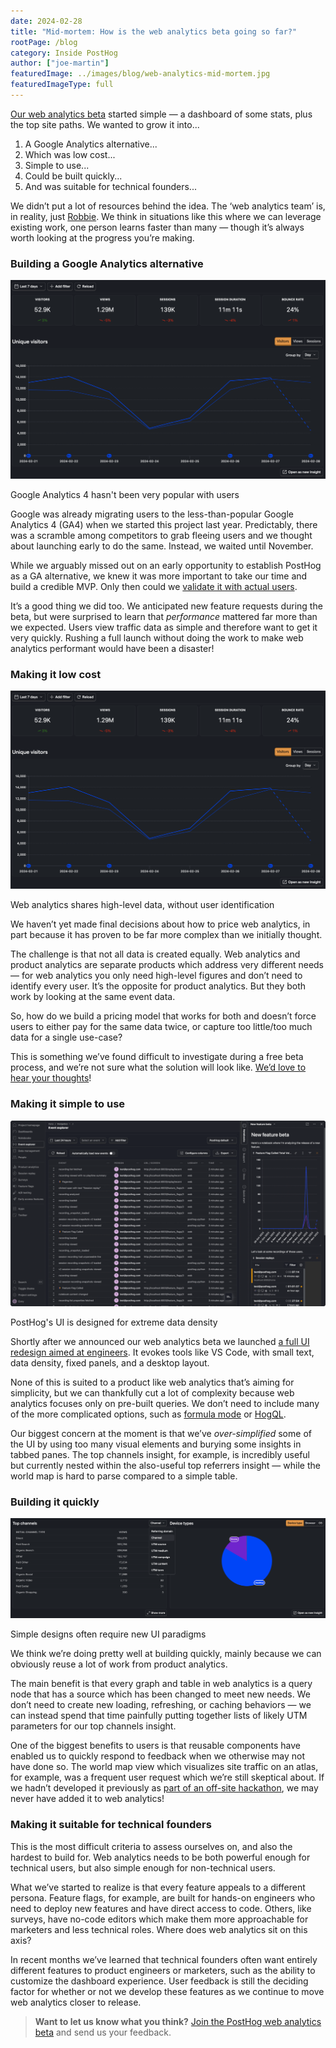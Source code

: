 ```yaml
---
date: 2024-02-28
title: "Mid-mortem: How is the web analytics beta going so far?"
rootPage: /blog
category: Inside PostHog
author: ["joe-martin"]
featuredImage: ../images/blog/web-analytics-mid-mortem.jpg
featuredImageType: full
---
```


[Our web analytics beta](http://us.posthog.com/home#panel=feature-previews) started simple — a dashboard of some stats, plus the top site paths. We wanted to grow it into...

1. A Google Analytics alternative...
1. Which was low cost...
1. Simple to use...
1. Could be built quickly...
1. And was suitable for technical founders...

We didn’t put a lot of resources behind the idea. The ‘web analytics team’ is, in reality, just [Robbie](/handbook/small-teams/web-analytics). We think in situations like this where we can leverage existing work, one person learns faster than many — though it’s always worth looking at the progress you’re making. 

### Building a Google Analytics alternative

![GA4 alternative - PostHog](../images/blog/web-analytics/web-analytics-1.png)
<Caption>Google Analytics 4 hasn't been very popular with users</Caption>

Google was already migrating users to the less-than-popular Google Analytics 4 (GA4) when we started this project last year. Predictably, there was a scramble among competitors to grab fleeing users and we thought about launching early to do the same. Instead, we waited until November. 

While we arguably missed out on an early opportunity to establish PostHog as a GA alternative, we knew it was more important to take our time and build a credible MVP. Only then could we [validate it with actual users](/founders/product-market-fit-game#level-3---validate-your-mvp-by-recruiting-real-users). 

It’s a good thing we did too. We anticipated new feature requests during the beta, but were surprised to learn that _performance_ mattered far more than we expected. Users view traffic data as simple and therefore want to get it very quickly. Rushing a full launch without doing the work to make web analytics performant would have been a disaster!

### Making it low cost

![Web Analytics - PostHog](../images/blog/web-analytics/web-analytics-1.png)
<Caption>Web analytics shares high-level data, without user identification</Caption>

We haven’t yet made final decisions about how to price web analytics, in part because it has proven to be far more complex than we initially thought.

The challenge is that not all data is created equally. Web analytics and product analytics are separate products which address very different needs — for web analytics you only need high-level figures and don’t need to identify every user. It’s the opposite for product analytics. But they both work by looking at the same event data.

So, how do we build a pricing model that works for both and doesn’t force users to either pay for the same data twice, or capture too little/too much data for a single use-case? 

This is something we’ve found difficult to investigate during a free beta process, and we’re not sure what the solution will look like. [We’d love to hear your thoughts](http://app.posthog.com/home#supportModal)!

### Making it simple to use

![PostHog 3000 in dark mode](../images/blog/posthog-as-a-dev-tool/dark-mode.png)
<Caption>PostHog's UI is designed for extreme data density</Caption>

Shortly after we announced our web analytics beta we launched [a full UI redesign aimed at engineers](/blog/posthog-as-a-dev-tool). It evokes tools like VS Code, with small text, data density, fixed panels, and a desktop layout. 

None of this is suited to a product like web analytics that’s aiming for simplicity, but we can thankfully cut a lot of complexity because web analytics focuses only on pre-built queries. We don’t need to include many of the more complicated options, such as [formula mode](/docs/product-analytics/trends#using-formulas) or [HogQL](/docs/hogql).

Our biggest concern at the moment is that we’ve _over-simplified_ some of the UI by using too many visual elements and burying some insights in tabbed panes. The top channels insight, for example, is incredibly useful but currently nested within the also-useful top referrers insight — while the world map is hard to parse compared to a simple table. 

### Building it quickly

![Web Analytics - PostHog](../images/blog/web-analytics/web-analytics-3.png)
<Caption>Simple designs often require new UI paradigms</Caption>

We think we’re doing pretty well at building quickly, mainly because we can obviously reuse a lot of work from product analytics. 

The main benefit is that every graph and table in web analytics is a query node that has a source which has been changed to meet new needs. We don’t need to create new loading, refreshing, or caching behaviors — we can instead spend that time painfully putting together lists of likely UTM parameters for our top channels insight. 

One of the biggest benefits to users is that reusable components have enabled us to quickly respond to feedback when we otherwise may not have done so. The world map view which visualizes site traffic on an atlas, for example, was a frequent user request which we’re still skeptical about. If we hadn’t developed it previously as [part of an off-site hackathon](/blog/tags/offsites), we may never have added it to web analytics!

### Making it suitable for technical founders

This is the most difficult criteria to assess ourselves on, and also the hardest to build for. Web analytics needs to be both powerful enough for technical users, but also simple enough for non-technical users. 

What we’ve started to realize is that every feature appeals to a different persona. Feature flags, for example, are built for hands-on engineers who need to deploy new features and have direct access to code. Others, like surveys, have no-code editors which make them more approachable for marketers and less technical roles. Where does web analytics sit on this axis?

In recent months we’ve learned that technical founders often want entirely different features to product engineers or marketers, such as the ability to customize the dashboard experience. User feedback is still the deciding factor for whether or not we develop these features as we continue to move web analytics closer to release. 

> **Want to let us know what you think?** [Join the PostHog web analytics beta](http://app.posthog.com/home#panel=feature-previews) and send us your feedback.
